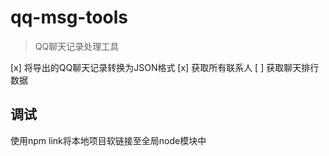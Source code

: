 # qq-msg-tools

> QQ聊天记录处理工具

[x] 将导出的QQ聊天记录转换为JSON格式
[x] 获取所有联系人
[ ] 获取聊天排行数据

## 调试

使用npm link将本地项目软链接至全局node模块中
